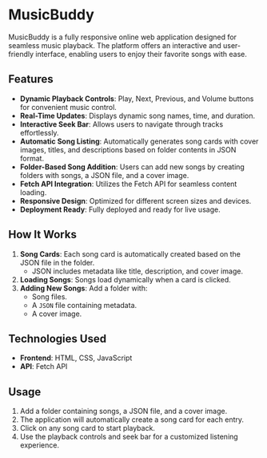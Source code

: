 # MusicBuddy

MusicBuddy is a fully responsive online web application designed for seamless music playback. The platform offers an interactive and user-friendly interface, enabling users to enjoy their favorite songs with ease.

## Features

- **Dynamic Playback Controls**: Play, Next, Previous, and Volume buttons for convenient music control.
- **Real-Time Updates**: Displays dynamic song names, time, and duration.
- **Interactive Seek Bar**: Allows users to navigate through tracks effortlessly.
- **Automatic Song Listing**: Automatically generates song cards with cover images, titles, and descriptions based on folder contents in JSON format.
- **Folder-Based Song Addition**: Users can add new songs by creating folders with songs, a JSON file, and a cover image.
- **Fetch API Integration**: Utilizes the Fetch API for seamless content loading.
- **Responsive Design**: Optimized for different screen sizes and devices.
- **Deployment Ready**: Fully deployed and ready for live usage.

## How It Works

1. **Song Cards**: Each song card is automatically created based on the JSON file in the folder.
   - JSON includes metadata like title, description, and cover image.
2. **Loading Songs**: Songs load dynamically when a card is clicked.
3. **Adding New Songs**: Add a folder with:
   - Song files.
   - A `JSON` file containing metadata.
   - A cover image.

## Technologies Used

- **Frontend**: HTML, CSS, JavaScript
- **API**: Fetch API
  
## Usage

1. Add a folder containing songs, a JSON file, and a cover image.
2. The application will automatically create a song card for each entry.
3. Click on any song card to start playback.
4. Use the playback controls and seek bar for a customized listening experience.

